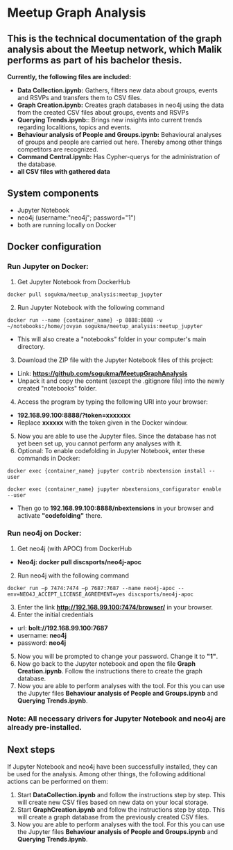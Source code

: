 # Meetup Graph Analysis
## This is the technical documentation of the graph analysis about the Meetup network, which Malik performs as part of his bachelor thesis.

**Currently, the following files are included:**
- **Data Collection.ipynb:** Gathers, filters new data about groups, events and RSVPs and transfers them to CSV files.
- **Graph Creation.ipynb:** Creates graph databases in neo4j using the data from the created CSV files about groups, events and RSVPs
- **Querying Trends.ipynb:**: Brings new insights into current trends regarding localitions, topics and events.
- **Behaviour analysis of People and Groups.ipynb:** Behavioural analyses of groups and people are carried out here. Thereby among other things competitors are recognized.
- **Command Central.ipynb:** Has Cypher-querys for the administration of the database.
- **all CSV files with gathered data**

## System components
- Jupyter Notebook
- neo4j (username:"neo4j"; password="1")
- both are running locally on Docker

## Docker configuration
### Run Jupyter on Docker:
1.	Get Jupyter Notebook from DockerHub 
  ~~~~
  docker pull sogukma/meetup_analysis:meetup_jupyter
  ~~~~
2.	Run Jupyter Notebook with the following command
  ~~~~
  docker run --name {container_name} -p 8888:8888 -v ~/notebooks:/home/jovyan sogukma/meetup_analysis:meetup_jupyter
  ~~~~
  - This will also create a "notebooks" folder in your computer's main directory.
3.	Download the ZIP file with the Jupyter Notebook files of this project:
  - Link: **https://github.com/sogukma/MeetupGraphAnalysis**
  - Unpack it and copy the content (except the .gitignore file) into the newly created "notebooks" folder.
4.	Access the program by typing the following URI into your browser:
  - **192.168.99.100:8888/?token=xxxxxxx**
  - Replace **xxxxxx** with the token given in the Docker window.
5.	Now you are able to use the Jupyter files. Since the database has not yet been set up, you cannot perform any analyses with it.
6. Optional: To enable codefolding in Jupyter Notebook, enter these commands in Docker:
  ~~~~
  docker exec {container_name} jupyter contrib nbextension install --user
  ~~~~
  ~~~~
  docker exec {container_name} jupyter nbextensions_configurator enable --user
  ~~~~
 - Then go to **192.168.99.100:8888/nbextensions** in your browser and activate **"codefolding"** there.
### Run neo4j on Docker:
1.	Get neo4j (with APOC) from DockerHub 
  - **Neo4j: docker pull discsports/neo4j-apoc**
2.	Run neo4j with the following command
  ~~~~
  docker run –p 7474:7474 –p 7687:7687 --name neo4j-apoc --env=NEO4J_ACCEPT_LICENSE_AGREEMENT=yes discsports/neo4j-apoc
  ~~~~
3. Enter the link **http://192.168.99.100:7474/browser/** in your browser.
4. Enter the initial credentials
  * url: **bolt://192.168.99.100:7687**
  * username: **neo4j** 
  * password: **neo4j**
5. Now you will be prompted to change your password. Change it to **"1"**.
6. Now go back to the Jupyter notebook and open the file **Graph Creation.ipynb**. Follow the instructions there to create the graph database.
7. Now you are able to perform analyses with the tool. For this you can use the Jupyter files **Behaviour analysis of People and Groups.ipynb** and **Querying Trends.ipynb**.
### Note: All necessary drivers for Jupyter Notebook and neo4j are already pre-installed.

## Next steps
If Jupyter Notebook and neo4j have been successfully installed, they can be used for the analysis. Among other things, the following additional actions can be performed on them:
1. Start **DataCollection.ipynb** and follow the instructions step by step. This will create new CSV files based on new data on your local storage.
2. Start **GraphCreation.ipynb** and follow the instructions step by step. This will create a graph database from the previously created CSV files.
3. Now you are able to perform analyses with the tool. For this you can use the Jupyter files **Behaviour analysis of People and Groups.ipynb** and **Querying Trends.ipynb**.
